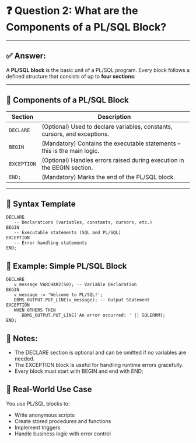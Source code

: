 # ❓ Question 2: What are the Components of a PL/SQL Block?

---

## ✅ Answer:

A **PL/SQL block** is the basic unit of a PL/SQL program. Every block follows a defined structure that consists of up to **four sections**:

---

## 🧱 Components of a PL/SQL Block

| Section     | Description                                                                 |
|-------------|-----------------------------------------------------------------------------|
| `DECLARE`   | (Optional) Used to declare variables, constants, cursors, and exceptions.   |
| `BEGIN`     | (Mandatory) Contains the executable statements – this is the main logic.    |
| `EXCEPTION` | (Optional) Handles errors raised during execution in the BEGIN section.     |
| `END;`      | (Mandatory) Marks the end of the PL/SQL block.                              |

---

## 🔧 Syntax Template

```plsql
DECLARE
   -- Declarations (variables, constants, cursors, etc.)
BEGIN
   -- Executable statements (SQL and PL/SQL)
EXCEPTION
   -- Error handling statements
END;
```
## 📌 Example: Simple PL/SQL Block

```
DECLARE
   v_message VARCHAR2(50); -- Variable Declaration
BEGIN
   v_message := 'Welcome to PL/SQL!';
   DBMS_OUTPUT.PUT_LINE(v_message); -- Output Statement
EXCEPTION
   WHEN OTHERS THEN
      DBMS_OUTPUT.PUT_LINE('An error occurred: ' || SQLERRM);
END;

```

## 📝 Notes:
  * The DECLARE section is optional and can be omitted if no variables are needed.
  * The EXCEPTION block is useful for handling runtime errors gracefully.
  * Every block must start with BEGIN and end with END;

## 🎯 Real-World Use Case
  You use PL/SQL blocks to:
  * Write anonymous scripts
  * Create stored procedures and functions
  * Implement triggers
  * Handle business logic with error control
